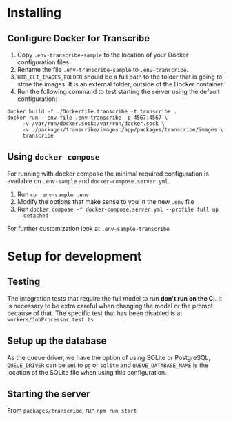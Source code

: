 # Installing

## Configure Docker for Transcribe

1. Copy `.env-transcribe-sample` to the location of your Docker configuration files.
2. Rename the file `.env-transcribe-sample` to `.env-transcribe`.
3. `HTR_CLI_IMAGES_FOLDER` should be a full path to the folder that is going to store the images. It is an external folder, outside of the Docker container.
4. Run the following command to test starting the server using the default configuration:

```shell
docker build -f ./Dockerfile.transcribe -t transcribe .
docker run --env-file .env-transcribe -p 4567:4567 \
     -v /var/run/docker.sock:/var/run/docker.sock \
     -v ./packages/transcribe/images:/app/packages/transcribe/images \
     transcribe
```

## Using `docker compose`

For running with docker compose the minimal required configuration is available on `.env-sample` and `docker-compose.server.yml`.

1. Run `cp .env-sample .env`
2. Modify the options that make sense to you in the new `.env` file
3. Run `docker compose -f docker-compose.server.yml --profile full up --detached`

For further customization look at `.env-sample-transcribe`

# Setup for development

## Testing

The integration tests that require the full model to run **don't run on the CI**. It is necessary to be extra careful when changing the model or the prompt because of that. The specific test that has been disabled is at `workers/JobProcessor.test.ts`

## Setup up the database

As the queue driver, we have the option of using SQLite or PostgreSQL, `QUEUE_DRIVER` can be set to `pg` or `sqlite` and `QUEUE_DATABASE_NAME` is the location of the SQLite file when using this configuration.

## Starting the server

From `packages/transcribe`, run `npm run start`
